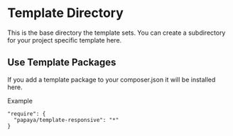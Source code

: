 # Template Directory

This is the base directory the template sets. You can create a subdirectory
for your project specific template here.

## Use Template Packages

If you add a template package to your composer.json it will be installed here.

Example

    "require": {
      "papaya/template-responsive": "*"
    }